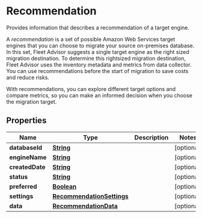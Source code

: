 

# Recommendation

<p>Provides information that describes a recommendation of a target engine.</p> <p>A <i>recommendation</i> is a set of possible Amazon Web Services target engines that you can choose to migrate your source on-premises database. In this set, Fleet Advisor suggests a single target engine as the right sized migration destination. To determine this rightsized migration destination, Fleet Advisor uses the inventory metadata and metrics from data collector. You can use recommendations before the start of migration to save costs and reduce risks.</p> <p>With recommendations, you can explore different target options and compare metrics, so you can make an informed decision when you choose the migration target.</p>

## Properties

| Name | Type | Description | Notes |
|------------ | ------------- | ------------- | -------------|
|**databaseId** | [**String**](String.md) |  |  [optional] |
|**engineName** | [**String**](String.md) |  |  [optional] |
|**createdDate** | [**String**](String.md) |  |  [optional] |
|**status** | [**String**](String.md) |  |  [optional] |
|**preferred** | [**Boolean**](Boolean.md) |  |  [optional] |
|**settings** | [**RecommendationSettings**](RecommendationSettings.md) |  |  [optional] |
|**data** | [**RecommendationData**](RecommendationData.md) |  |  [optional] |



